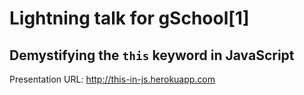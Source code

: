 # Lightning talk for gSchool[1]

## Demystifying the `this` keyword in JavaScript

Presentation URL:
<http://this-in-js.herokuapp.com>